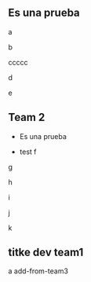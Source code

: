 ## Es una prueba
a

b

ccccc

d

e

## Team 2
+ Es una prueba

+ test
f

g

h

i

j

k

## titke dev team1
a
add-from-team3